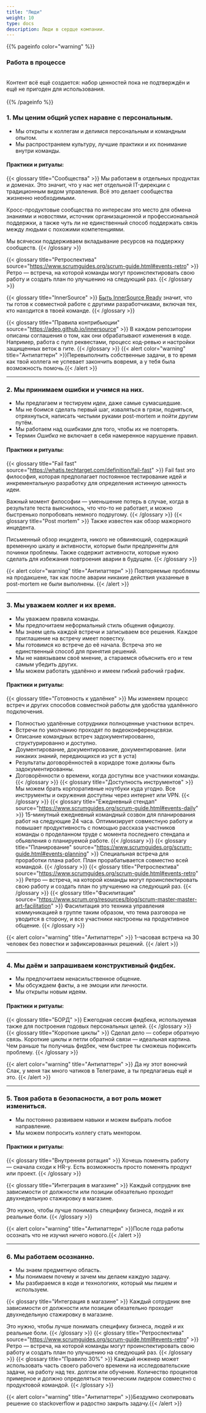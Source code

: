 ```yaml
---
title: "Люди"
weight: 10
type: docs
description: Люди в сердце компании.
---
```


{{% pageinfo color="warning" %}}
<h3>Работа в процессе</h3><br />
Контент всё ещё создается: набор ценностей пока не подтверждён и ещё не пригоден для использования. <br /><br />
{{% /pageinfo %}}

### 1. Мы ценим общий успех наравне с персональным.

* Мы открыты к коллегам и делимся персональным и командным опытом.
* Мы распространяем культуру, лучшие практики и их понимание внутри команды.

#### Практики и ритуалы: 
{{< glossary title="Сообщества" >}}
Мы работаем в отдельных продуктах и доменах.
Это значит, что у нас нет отдельной IT-дирекции с традиционным видом управления.
Всё это делает сообщества жизненно необходимыми.

Кросс-продуктовые сообщества по интересам это место для обмена знаниями и новостями, 
источник организационной и профессиональной поддержки, а также
чуть ли не единственный способ поддержать связь между людьми с похожими компетенциями.

Мы всячески поддерживаем вкладывание ресурсов на поддержку сообществ.
{{< /glossary >}}

{{< glossary title="Ретроспектива" source="https://www.scrumguides.org/scrum-guide.html#events-retro" >}}
Ретро — встреча, на которой команды могут проинспектировать свою работу и создать план по улучшению на следующий раз.
{{< /glossary >}}

{{< glossary title="InnerSource" >}}
[Быть InnerSource Ready](https://adeo.github.io/innersource) значит, что ты готов к совместной работе с другими разработчиками, включая тех, кто находится в твоей команде.
{{< /glossary >}}

{{< glossary title="Правила контрибьюции" source="https://adeo.github.io/innersource" >}}
В каждом репозитории описаны соглашения о том, как они обрабатывают изменения в коде. Например, работа с пулл реквестами, процесс код-ревью и настройки защищенных веток в гите.
{{< /glossary >}}
{{< alert color="warning" title="Антипаттерн" >}}Перевыполнить собственные задачи, в то время как твой коллега не успевает закончить вовремя, а у тебя была возможность помочь.{{< /alert >}}

---

### 2. Мы принимаем ошибки и учимся на них.

* Мы предлагаем и тестируем идеи, даже самые сумасшедшие.
* Мы не боимся сделать первый шаг, изваляться в грязи, подняться, отряхнуться, написать чистыми руками post-mortem и пойти другим путём.
* Мы работаем над ошибками для того, чтобы их не повторять.
* Термин *Ошибка* не включает в себя намеренное нарушение правил.

#### Практики и ритуалы: 
{{< glossary title="Fail fast" source="https://whatis.techtarget.com/definition/fail-fast" >}}
Fail fast это философия, которая предполагает постоянное тестирование идей и инкрементальную разработку
для определения истинную ценность идеи.

Важный момент философии — уменьшение потерь в случае, когда в результате теста выяснилось, что что-то не работает,
и можно быстренько попробовать немного подругому.
{{< /glossary >}} 
{{< glossary title="Post mortem" >}}
Также известен как обзор мажорного инцедента.

Письменный обзор инцидента, никого не обвиняющий, содержащий временную шкалу и активности,
которые были предприняты для починки проблемы.
Также содержит активности, которые нужно сделать для избежания повтроения аварии в будущем.
{{< /glossary >}}

{{< alert color="warning" title="Антипаттерн" >}}
Повторяемые проблемы на продакшене, так как после аварии никакие действия указанные в post-mortem не были выполнены.
{{< /alert >}}

---

### 3. Мы уважаем коллег и их время.

* Мы уважаем правила команды.
* Мы предпочитаем неформальный стиль общения официозу.
* Мы знаем цель каждой встречи и записываем все решения. Каждое приглашение на встречу имеет повестку.
* Мы готовимся ко встрече до её начала. Встреча это не единственный способ для принятия решений.
* Мы не навязываем своё мнение, а стараемся объяснить его и тем самым убедить других.
* Мы можем работать удалённо и имеем гибкий рабочий график.

#### Практики и ритуалы:

{{< glossary title="Готовность к удалёнке" >}}
Мы изменяем процесс встреч и других способов совместной работы для удобства удалённого подключения.
* Полностью удалённые сотрудники полноценные участники встреч.
* Встречи по умолчанию проходят по видеоконференцсвязи.
* Описание командных встреч задокументироованно, структурированно и доступно.
* Доументирование, документирование, документирование. (или никаких знаний, передающихся из уст в уста)
* Результаты договорённостей в коридоре тоже должны быть задокументированны.
* Договорённости о времени, когда доступны все участники команды.
{{< /glossary >}}
{{< glossary title="Доступность инструментов" >}}
Мы можем брать корпоративные ноутбуки куда угодно. Все инструменты и окружения доступны через интернет или VPN.
{{< /glossary >}}
{{< glossary title="Ежедневный стендап" source="https://www.scrumguides.org/scrum-guide.html#events-daily" >}}
15-минутный ежедневный командный созвон для планирования работ на следующие 24 часа. Оптимизирует совместную работу и повышает продуктивность с помощью рассказа участников команды о проделанном труде с момента последнего стендапа и
обьявления о планируемой работе.
{{< /glossary >}}
{{< glossary title="Планирование" source="https://www.scrumguides.org/scrum-guide.html#events-planning" >}}
Специальная встреча для проработки плана работ. План прорабатывается совместно всей командой.
{{< /glossary >}}
{{< glossary title="Ретроспектива" source="https://www.scrumguides.org/scrum-guide.html#events-retro" >}}
Ретро — встреча, на которой команды могут проинспектировать свою работу и создать план по улучшению на следующий раз.
{{< /glossary >}}
{{< glossary title="Фасилитация" source="https://www.scrum.org/resources/blog/scrum-master-master-art-facilitation" >}}
Фасилитация это техника управления коммуникацией в группе таким образом, что тема разговора не уводится в сторону,
и все участники настроены на продуктивное общение.
{{< /glossary >}}

{{< alert color="warning" title="Антипаттерн" >}}
1-часовая встреча на 30 человек без повестки и зафиксированных решений.
{{< /alert >}}

---

### 4. Мы даём и запрашиваем конструктивный фидбек.

* Мы предпочитаем ненасильственное общение.
* Мы обсуждаем факты, а не эмоции или личности.
* Мы открыты новым идеям.

#### Практики и ритуалы:

{{< glossary title="БОРД" >}}
Ежегодная сессия фидбека, используемая также для построения годовых персональных целей.
{{< /glossary >}}
{{< glossary title="Короткие циклы" >}}
Сделал дело — собери обратную связь.
Короткие циклы и петли обратной связи — идеальная картина.
Чем раньше ты получишь фидбек, чем быстрее ты сможешь пофиксить проблему.
{{< /glossary >}}

{{< alert color="warning" title="Антипаттерн" >}}
Да ну этот вонючий Слак, у меня так много чатиков в Телеграме, а ты предлагаешь ещё и это.
{{< /alert >}}

---

### 5. Твоя работа в безопасности, а вот роль может измениться.

* Мы постоянно развиваем навыки и можем выбрать любое направление.
* Мы можем попросить коллегу стать ментором.

#### Практики и ритуалы:

{{< glossary title="Внутренняя ротация" >}}
Хочешь поменять работу — сначала сходи к HR-у. Есть возможность просто поменять продукт или проект.
{{< /glossary >}}

{{< glossary title="Интеграция в магазине" >}}
Каждый сотрудник вне зависимости от должности или позиции обязательно проходит двухнедельную стажировку в магазине.

Это нужно, чтобы лучше понимать специфику бизнеса, людей и их реальные боли.
{{< /glossary >}}

{{< alert color="warning" title="Антипаттерн" >}}После года работы осознать что не изучил ничего нового.{{< /alert >}}

---

### 6. Мы работаем осознанно.

* Мы знаем предметную область.
* Мы понимаем почему и зачем мы делаем каждую задачу.
* Мы разбираемся в коде и технологиях, который мы пишем и используем.

{{< glossary title="Интеграция в магазине" >}}
Каждый сотрудник вне зависимости от должности или позиции обязательно проходит двухнедельную стажировку в магазине.

Это нужно, чтобы лучше понимать специфику бизнеса, людей и их реальные боли.
{{< /glossary >}}
{{< glossary title="Ретроспектива" source="https://www.scrumguides.org/scrum-guide.html#events-retro" >}}
Ретро — встреча, на которой команды могут проинспектировать свою работу и создать план по улучшению на следующий раз.
{{< /glossary >}}
{{< glossary title="Правило 30%" >}}
Каждый инженер может использовать часть своего рабочего времени на исследовательские задачи, на работу над тех. долгом или обучение.
Количество процентов примерное и должно определяться техническим лидером совместно с продуктовой командой.
{{< /glossary >}}

{{< alert color="warning" title="Антипаттерн" >}}Бездумно скопировать решение со stackoverflow и радостно закрыть задачу.{{< /alert >}}